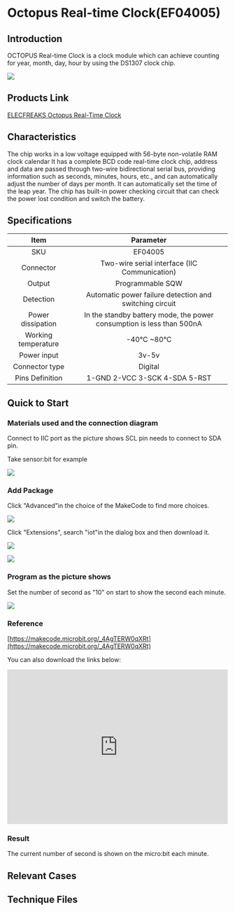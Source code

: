 ﻿# Octopus Real-time Clock(EF04005)

## Introduction

 OCTOPUS Real-time Clock is a clock module which can achieve counting for year, month, day, hour by using the DS1307 clock chip.

 ![](https://wiki-media-ef.oss-cn-hongkong.aliyuncs.com//images/gqYrhXw.jpg)


## Products Link

[ELECFREAKS Octopus Real-Time Clock](https://shop.elecfreaks.com/products/elecfreaks-octopus-real-time-clock?_pos=1&_sid=a68bda9e8&_ss=r)


## Characteristics



 The chip works in a low voltage equipped with 56-byte non-volatile RAM clock calendar
 It has a complete BCD code real-time clock chip, address and data are passed through two-wire bidirectional serial bus, providing information such as seconds, minutes, hours, etc., and can automatically adjust the number of days per month.
 It can automatically set the time of the leap year.
 The chip has built-in power checking circuit that can check the power lost condition and switch the battery.

## Specifications


Item | Parameter 
:-: | :-: 
SKU|EF04005
Connector|Two-wire serial interface (IIC Communication)
Output|Programmable SQW
Detection|Automatic power failure detection and switching circuit
Power dissipation|In the standby battery mode, the power consumption is less than 500nA
Working temperature|-40℃ ~80℃
Power input|3v-5v
Connector type|Digital
Pins Definition|1-GND 2-VCC 3-SCK 4-SDA 5-RST

## Quick to  Start 


### Materials used and the connection diagram

 Connect to IIC port as the picture shows
 SCL pin needs to connect to SDA pin. 

Take sensor:bit for example

 ![](https://wiki-media-ef.oss-cn-hongkong.aliyuncs.com//images/WrOpBWb.png)

### Add Package

 Click "Advanced"in the choice of the MakeCode to find more choices.

 ![](https://wiki-media-ef.oss-cn-hongkong.aliyuncs.com//images/smtcNoB.png)

 Click "Extensions", search "iot"in the dialog box and then download it.

 ![](https://wiki-media-ef.oss-cn-hongkong.aliyuncs.com//images/AaZxCEb.jpg)

 ![](https://wiki-media-ef.oss-cn-hongkong.aliyuncs.com//images/pVEXZaA.png)

### Program as the picture shows

 Set the number of second as "10" on start to show the second each minute.

 ![](https://wiki-media-ef.oss-cn-hongkong.aliyuncs.com//images/pOLA97P.png)

### Reference

[https://makecode.microbit.org/_4AgTERW0qXRt](https://makecode.microbit.org/_4AgTERW0qXRt)

You can also download the links below:

<div style="position:relative;height:0;padding-bottom:70%;overflow:hidden;"><iframe style="position:absolute;top:0;left:0;width:100%;height:100%;" src="https://makecode.microbit.org/#pub:_4AgTERW0qXRt" frameborder="0" sandbox="allow-popups allow-forms allow-scripts allow-same-origin"></iframe></div>  


### Result

 The current number of second is shown on the micro:bit each minute.

## Relevant Cases


## Technique Files

